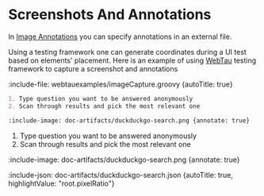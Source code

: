 # Screenshots And Annotations

In [Image Annotations](visuals/image-annotations) you can specify annotations in an external file.

Using a testing framework one can generate coordinates during a UI test based on elements' placement.
Here is an example of using [WebTau](https://github.com/testingisdocumenting/webtau) testing framework to capture a screenshot and annotations

:include-file: webtauexamples/imageCapture.groovy {autoTitle: true}

```markdown {title: "znai example"}
1. Type question you want to be answered anonymously
2. Scan through results and pick the most relevant one

:include-image: doc-artifacts/duckduckgo-search.png {annotate: true}
```

1. Type question you want to be answered anonymously
2. Scan through results and pick the most relevant one

:include-image: doc-artifacts/duckduckgo-search.png {annotate: true}


:include-json: doc-artifacts/duckduckgo-search.json {autoTitle: true, highlightValue: "root.pixelRatio"}

